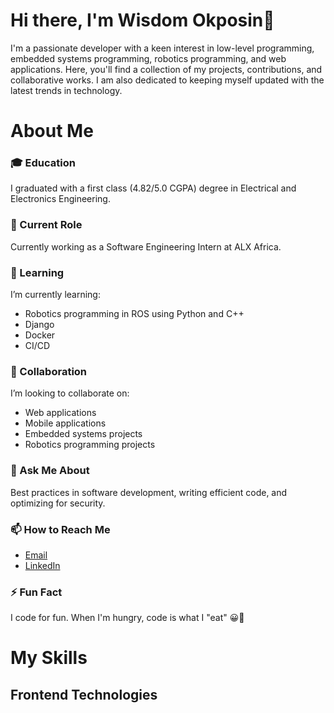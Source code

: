 # Hi there, I'm Wisdom Okposin👋

I'm a passionate developer with a keen interest in low-level programming, embedded systems programming, robotics programming, and web applications. Here, you'll find a collection of my projects, contributions, and collaborative works. I am also dedicated to keeping myself updated with the latest trends in technology.

# About Me
### 🎓 Education
I graduated with a first class (4.82/5.0 CGPA) degree in Electrical and Electronics Engineering.

### 💼 Current Role
Currently working as a Software Engineering Intern at ALX Africa.

### 🌱 Learning
I’m currently learning:

- Robotics programming in ROS using Python and C++
- Django
- Docker
- CI/CD

### 👯 Collaboration
I’m looking to collaborate on:

- Web applications
- Mobile applications
- Embedded systems projects
- Robotics programming projects

### 💬 Ask Me About
  Best practices in software development, writing efficient code, and optimizing for security.

### 📫 How to Reach Me
- [Email](wisdomokposin@gmil.com)
- [LinkedIn]((https://www.linkedin.com/in/wisdom-okposin/))
 
### ⚡ Fun Fact
I code for fun. When I'm hungry, code is what I "eat" 😀🤣

# My Skills
## Frontend Technologies
